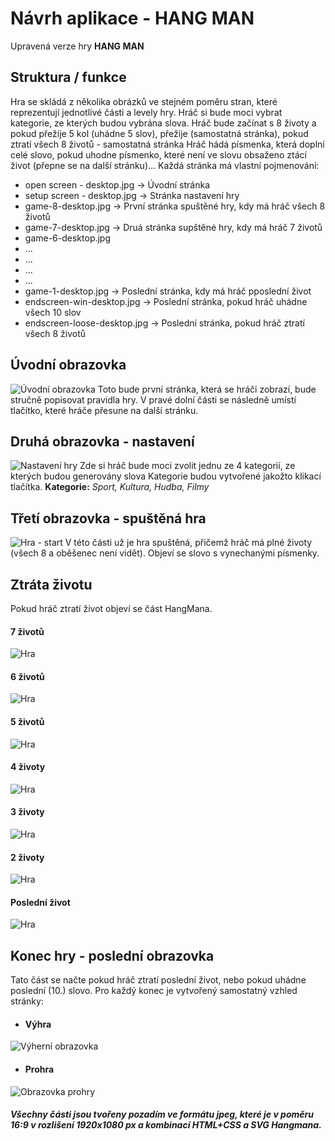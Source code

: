 # Návrh aplikace - HANG MAN
Upravená verze hry **HANG MAN**
## Struktura / funkce
Hra se skládá z několika obrázků ve stejném poměru stran, které reprezentují jednotlivé části a levely hry.
Hráč si bude moci vybrat kategorie, ze kterých budou vybrána slova.
Hráč bude začínat s 8 životy a pokud přežije 5 kol (uhádne 5 slov), přežije (samostatná stránka), pokud ztratí všech 8 životů - samostatná stránka
Hráč hádá písmenka, která doplní celé slovo, pokud uhodne písmenko, které není ve slovu obsaženo ztácí život (přepne se na další stránku)...
Každá stránka má vlastní pojmenování:
* open screen - desktop.jpg -> Úvodní stránka
* setup screen - desktop.jpg -> Stránka nastavení hry
* game-8-desktop.jpg -> První stránka spuštěné hry, kdy má hráč všech 8 životů
* game-7-desktop.jpg -> Druá stránka supštěné hry, kdy má hráč 7 životů
* game-6-desktop.jpg
* ...
* ...
* ...
* ...
* game-1-desktop.jpg -> Poslední stránka, kdy má hráč pposlední život
* endscreen-win-desktop.jpg -> Poslední stránka, pokud hráč uhádne všech 10 slov
* endscreen-loose-desktop.jpg -> Poslední stránka, pokud hráč ztratí všech 8 životů
## Úvodní obrazovka 
![Úvodní obrazovka](https://github.com/pslib-cz/2019l4web-webapp-mockup-Umpalump007/blob/master/Mockup/Open%20screen%20-%20desktop.jpg "IMG- open screen")
Toto bude první stránka, která se hráči zobrazí, bude stručně popisovat pravidla hry. V pravé dolní části se následně umístí tlačítko, které hráče přesune na další stránku.
## Druhá obrazovka - nastavení
![Nastavení hry](https://github.com/pslib-cz/2019l4web-webapp-mockup-Umpalump007/blob/master/Mockup/Setup%20screen%20-%20desktop.jpg "IMG- setup screen")
Zde si hráč bude moci zvolit jednu ze 4 kategorií, ze kterých budou generovány slova 
Kategorie budou vytvořené jakožto klikací tlačítka. 
**Kategorie:** *Sport, Kultura, Hudba, Filmy*
## Třetí obrazovka - spuštěná hra
![Hra - start](https://github.com/pslib-cz/2019l4web-webapp-mockup-Umpalump007/blob/master/Mockup/Game-8-desktop.jpg "IMG- game")
V této části už je hra spuštěná, přičemž hráč má plné životy (všech 8 a oběšenec není vidět). Objeví se slovo s vynechanými písmenky.
## Ztráta životu
Pokud hráč ztratí život objeví se část HangMana.
#### 7 životů
![Hra](https://github.com/pslib-cz/2019l4web-webapp-mockup-Umpalump007/blob/master/Mockup/Game-7-desktop.jpg "IMG- game")
#### 6 životů
![Hra](https://github.com/pslib-cz/2019l4web-webapp-mockup-Umpalump007/blob/master/Mockup/Game-6-desktop.jpg "IMG- game")
#### 5 životů
![Hra](https://github.com/pslib-cz/2019l4web-webapp-mockup-Umpalump007/blob/master/Mockup/Game-5-desktop.jpg "IMG- game")
#### 4 životy
![Hra](https://github.com/pslib-cz/2019l4web-webapp-mockup-Umpalump007/blob/master/Mockup/Game-4-desktop.jpg "IMG- game")
#### 3 životy
![Hra](https://github.com/pslib-cz/2019l4web-webapp-mockup-Umpalump007/blob/master/Mockup/Game-3-desktop.jpg "IMG- game")
#### 2 životy
![Hra](https://github.com/pslib-cz/2019l4web-webapp-mockup-Umpalump007/blob/master/Mockup/Game-2-desktop.jpg "IMG- game")
####  Poslední život
![Hra](https://github.com/pslib-cz/2019l4web-webapp-mockup-Umpalump007/blob/master/Mockup/Game-1-desktop.jpg "IMG- game")
## Konec hry - poslední obrazovka 
Tato část se načte pokud hráč ztratí poslední život, nebo pokud uhádne poslední (10.) slovo.
Pro každý konec je vytvořený samostatný vzhled stránky:
* #### Výhra 
![Výherní obrazovka](https://github.com/pslib-cz/2019l4web-webapp-mockup-Umpalump007/blob/master/Mockup/Endscreen-win-desktop.jpg "IMG- game")
* #### Prohra
![Obrazovka prohry](https://github.com/pslib-cz/2019l4web-webapp-mockup-Umpalump007/blob/master/Mockup/Endscreen-loose-desktop.jpg "IMG- game")

##### Všechny části jsou tvořeny pozadím ve formátu jpeg, které je v poměru 16:9 v rozlišení 1920x1080 px a kombinací HTML+CSS a SVG Hangmana.











